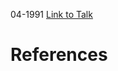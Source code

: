 

04-1991
[Link to Talk](https://www.churchofjesuschrist.org/study/general-conference/1991/04/saturday-morning-session?lang=eng)



# References
